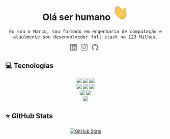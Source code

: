 <h1 align="center"> Olá ser humano <img src="https://raw.githubusercontent.com/parth-27/parth-27/master/Hi.gif" height="50" width="50"> </h1>

<p align="center"><samp> Eu sou o Marco, sou formado em engenharia de computação e atualmente sou desenvolvedor full-stack na 123 Milhas. </samp></p>

<p align="center" style="background-color:white;">
 <a href="https://www.linkedin.com/in/marcoamlima"><img alt="Marco's Linkedin" width="22px" src="https://github.com/marcoamlima/MarcoAurelio/blob/main/linkedin.png" /></a>&nbsp;&nbsp;
 <a href="https://instagram.com/marcoamlima"><img alt="Marco's Instagram" width="22px" src="https://github.com/marcoamlima/MarcoAurelio/blob/main/instagram.png" /></a>&nbsp;&nbsp;
<a href="https://github.com/marcoamlima"><img alt="Marco's Github" width="22px" src="https://github.com/marcoamlima/MarcoAurelio/blob/main/github.png" /></a>&nbsp;&nbsp;

 
 
<br>
  

## 💻 Tecnologias
<p align="center">
<img src="https://img.shields.io/badge/javascript-%23323330.svg?style=for-the-badge&logo=javascript&logoColor=%23F7DF1E" height="25"/>
<img src="https://img.shields.io/badge/react-%2320232a.svg?style=for-the-badge&logo=react&logoColor=%2361DAFB" height="25"/>
<img src="https://img.shields.io/badge/jquery-%230769AD.svg?style=for-the-badge&logo=jquery&logoColor=white" height="25"/>
<br>
<img src="https://img.shields.io/badge/html5-%23E34F26.svg?style=for-the-badge&logo=html5&logoColor=white" height="25"/>
 <img src="https://img.shields.io/badge/css3-%231572B6.svg?style=for-the-badge&logo=css3&logoColor=white" height="25"/>
 <img src="https://img.shields.io/badge/bootstrap-%23563D7C.svg?style=for-the-badge&logo=bootstrap&logoColor=white" height="25"/>
 <br>
<img src="https://img.shields.io/badge/mysql-%2300f.svg?style=for-the-badge&logo=mysql&logoColor=white" height="25"/>
<img src="https://img.shields.io/badge/Microsoft%20SQL%20Sever-CC2927?style=for-the-badge&logo=microsoft%20sql%20server&logoColor=white" height="25"/>
<br>
<img src="https://img.shields.io/badge/php-%23777BB4.svg?style=for-the-badge&logo=php&logoColor=white" height="25"/>
</p>


## ⭐ GitHub Stats
<p align="center">
<a href="https://github.com/marcoamlima">
<img align="center" src="https://github-readme-stats.vercel.app/api?username=marcoamlima&show_icons=true&theme=gruvbox" alt="GitHub Stats" /> </a> 
</p>

